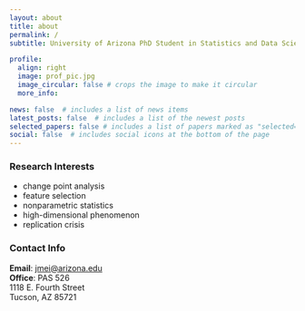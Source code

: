 ```yaml
---
layout: about
title: about
permalink: /
subtitle: University of Arizona PhD Student in Statistics and Data Science.

profile:
  align: right
  image: prof_pic.jpg
  image_circular: false # crops the image to make it circular
  more_info:

news: false  # includes a list of news items
latest_posts: false  # includes a list of the newest posts
selected_papers: false # includes a list of papers marked as "selected={true}"
social: false  # includes social icons at the bottom of the page
---
```


### Research Interests
- change point analysis  
- feature selection  
- nonparametric statistics  
- high-dimensional phenomenon  
- replication crisis  

### Contact Info
**Email**: [jmei@arizona.edu](mailto:jmei@arizona.edu)  
**Office**: PAS 526  
1118 E. Fourth Street  
Tucson, AZ 85721  
